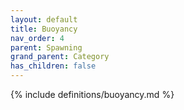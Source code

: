```yaml
---
layout: default
title: Buoyancy
nav_order: 4
parent: Spawning
grand_parent: Category
has_children: false
---
```


{% include definitions/buoyancy.md %}